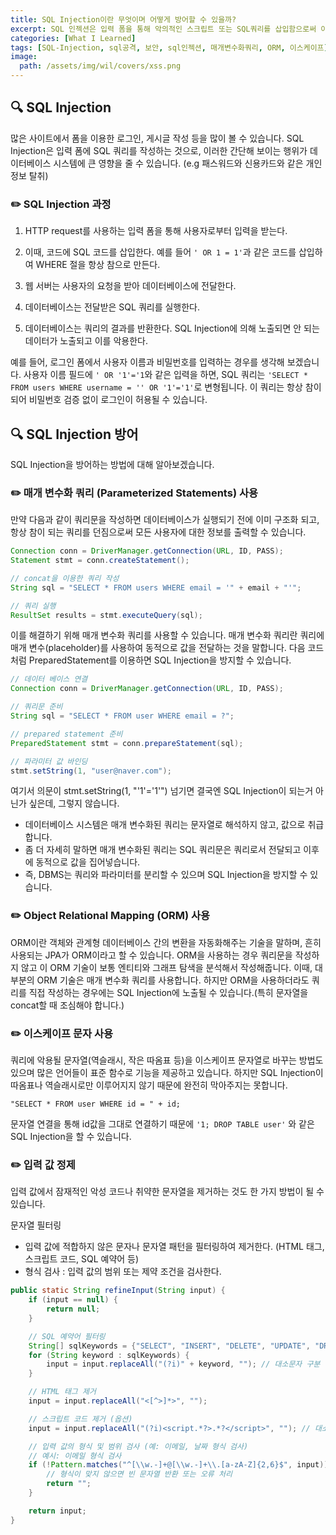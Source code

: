 ```yaml
---
title: SQL Injection이란 무엇이며 어떻게 방어할 수 있을까?
excerpt: SQL 인젝션은 입력 폼을 통해 악의적인 스크립트 또는 SQL쿼리를 삽입함으로써 이루어집니다. 이를 방어하기 위해 매개변수화된 쿼리, ORM사용, 이스케이프 문자 사용, 입력 값 정제 등의 방법을 사용할 수 있습니다.
categories: [What I Learned]
tags: [SQL-Injection, sql공격, 보안, sql인젝션, 매개변수화쿼리, ORM, 이스케이프]
image:
  path: /assets/img/wil/covers/xss.png
---
```

## 🔍 SQL Injection

많은 사이트에서 폼을 이용한 로그인, 게시글 작성 등을 많이 볼 수 있습니다. SQL Injection은 입력 폼에 SQL 쿼리를 작성하는 것으로, 이러한 간단해 보이는 행위가 데이터베이스 시스템에 큰 영향을 줄 수 있습니다. (e.g 패스워드와 신용카드와 같은 개인정보 탈취)



### ✏️ SQL Injection 과정

1. HTTP request를 사용하는 입력 폼을 통해 사용자로부터 입력을 받는다.

2. 이때, 코드에 SQL 코드를 삽입한다. 예를 들어 `' OR 1 = 1'`과 같은 코드를 삽입하여 WHERE 절을 항상 참으로 만든다.

3. 웹 서버는 사용자의 요청을 받아 데이터베이스에 전달한다.

4. 데이터베이스는 전달받은 SQL 쿼리를 실행한다.

5. 데이터베이스는 쿼리의 결과를 반환한다. SQL Injection에 의해 노출되면 안 되는 데이터가 노출되고 이를 악용한다.

예를 들어, 로그인 폼에서 사용자 이름과 비밀번호를 입력하는 경우를 생각해 보겠습니다. 사용자 이름 필드에 `' OR '1'='1`와 같은 입력을 하면, SQL 쿼리는 `'SELECT * FROM users WHERE username = '' OR '1'='1'`로 변형됩니다. 이 쿼리는 항상 참이 되어 비밀번호 검증 없이 로그인이 허용될 수 있습니다.

## 🔍 SQL Injection 방어

SQL Injection을 방어하는 방법에 대해 알아보겠습니다.



### ✏️ 매개 변수화 쿼리 (Parameterized Statements) 사용

만약 다음과 같이 쿼리문을 작성하면 데이터베이스가 실행되기 전에 이미 구조화 되고, 항상 참이 되는 쿼리를 던짐으로써 모든 사용자에 대한 정보를 출력할 수 있습니다.

~~~java
Connection conn = DriverManager.getConnection(URL, ID, PASS);
Statement stmt = conn.createStatement();

// concat을 이용한 쿼리 작성
String sql = "SELECT * FROM users WHERE email = '" + email + "'";

// 쿼리 실행
ResultSet results = stmt.executeQuery(sql);
~~~




이를 해결하기 위해 매개 변수화 쿼리를 사용할 수 있습니다. 매개 변수화 쿼리란 쿼리에 매개 변수(placeholder)를 사용하여 동적으로 값을 전달하는 것을 말합니다. 다음 코드처럼 PreparedStatement를 이용하면 SQL Injection을 방지할 수 있습니다.

~~~java
// 데이터 베이스 연결
Connection conn = DriverManager.getConnection(URL, ID, PASS);

// 쿼리문 준비
String sql = "SELECT * FROM user WHERE email = ?";

// prepared statement 준비
PreparedStatement stmt = conn.prepareStatement(sql);

// 파라미터 값 바인딩
stmt.setString(1, "user@naver.com");
~~~

여기서 의문이 stmt.setString(1, "'1'='1'") 넘기면 결국엔 SQL Injection이 되는거 아닌가 싶은데, 그렇지 않습니다.
 - 데이터베이스 시스템은 매개 변수화된 쿼리는 문자열로 해석하지 않고, 값으로 취급합니다.
 - 좀 더 자세히 말하면 매개 변수화된 쿼리는 SQL 쿼리문은 쿼리로서 전달되고 이후에 동적으로 값을 집어넣습니다.
 - 즉, DBMS는 쿼리와 파라미터를 분리할 수 있으며 SQL Injection을 방지할 수 있습니다.



### ✏️ Object Relational Mapping (ORM) 사용

ORM이란 객체와 관계형 데이터베이스 간의 변환을 자동화해주는 기술을 말하며, 흔히 사용되는 JPA가 ORM이라고 할 수 있습니다. 
ORM을 사용하는 경우 쿼리문을 작성하지 않고 이 ORM 기술이 보통 엔티티와 그래프 탐색을 분석해서 작성해줍니다. 이때, 대부분의 ORM 기술은 매개 변수화 쿼리를 사용합니다.
하지만 ORM을 사용하더라도 쿼리를 직접 작성하는 경우에는 SQL Injection에 노출될 수 있습니다.(특히 문자열을 concat할 때 조심해야 합니다.)



### ✏️ 이스케이프 문자 사용

쿼리에 악용될 문자열(역슬래시, 작은 따옴표 등)을 이스케이프 문자열로 바꾸는 방법도 있으며 많은 언어들이 표준 함수로 기능을 제공하고 있습니다. 하지만 SQL Injection이 따옴표나 역슬래시로만 이루어지지 않기 때문에 완전히 막아주지는 못합니다.

`"SELECT * FROM user WHERE id = " + id;`

문자열 연결을 통해 id값을 그대로 연결하기 때문에 `'1; DROP TABLE user'` 와 같은 SQL Injection을 할 수 있습니다.



### ✏️ 입력 값 정제

입력 값에서 잠재적인 악성 코드나 취약한 문자열을 제거하는 것도 한 가지 방법이 될 수 있습니다.

문자열 필터링 
- 입력 값에 적합하지 않은 문자나 문자열 패턴을 필터링하여 제거한다. (HTML 태그, 스크립트 코드, SQL 예약어 등) <br>
- 형식 검사 : 입력 값의 범위 또는 제약 조건을 검사한다.

~~~java
public static String refineInput(String input) {
    if (input == null) {
        return null;
    }

    // SQL 예약어 필터링
    String[] sqlKeywords = {"SELECT", "INSERT", "DELETE", "UPDATE", "DROP", "EXECUTE", "UNION", "ALTER", "CREATE"};
    for (String keyword : sqlKeywords) {
        input = input.replaceAll("(?i)" + keyword, ""); // 대소문자 구분 없이 제거
    }

    // HTML 태그 제거
    input = input.replaceAll("<[^>]*>", "");

    // 스크립트 코드 제거 (옵션)
    input = input.replaceAll("(?i)<script.*?>.*?</script>", ""); // 대소문자 구분 없이 스크립트 태그 제거

    // 입력 값의 형식 및 범위 검사 (예: 이메일, 날짜 형식 검사)
    // 예시: 이메일 형식 검사
    if (!Pattern.matches("^[\\w.-]+@[\\w.-]+\\.[a-zA-Z]{2,6}$", input)) {
        // 형식이 맞지 않으면 빈 문자열 반환 또는 오류 처리
        return "";
    }

    return input;
}
~~~
